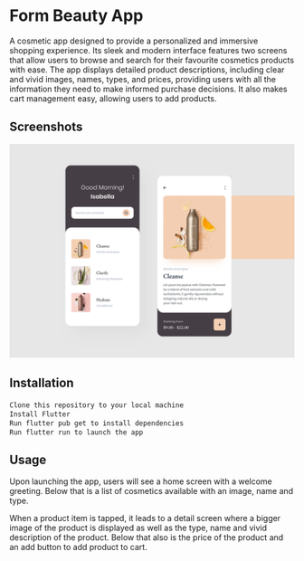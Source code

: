 # Form Beauty App

A cosmetic app designed to provide a personalized and immersive shopping experience. Its sleek and modern interface features two screens that allow users to browse and search for their favourite cosmetics products with ease. The app displays detailed product descriptions, including clear and vivid images, names, types, and prices, providing users with all the information they need to make informed purchase decisions. It also makes cart management easy, allowing users to add products. 

## Screenshots

![app shot](cosmeticApp.png?raw=true 'Form Beauty App')

## Installation

    Clone this repository to your local machine
    Install Flutter
    Run flutter pub get to install dependencies
    Run flutter run to launch the app

## Usage

Upon launching the app, users will see a home screen with a welcome greeting. Below that is a list of cosmetics available with an image, name and type.

When a product item is tapped, it leads to a detail screen where a bigger image of the product is displayed as well as the type, name and vivid description of the product. Below that also is the price of the product and an add button to add product to cart.

